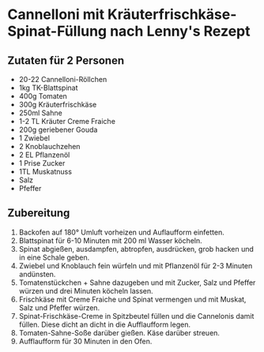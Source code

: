 # Cannelloni mit Kräuterfrischkäse-Spinat-Füllung nach Lenny's Rezept

## Zutaten für 2 Personen 

- 20-22 Cannelloni-Röllchen
- 1kg TK-Blattspinat
- 400g Tomaten
- 300g Kräuterfrischkäse
- 250ml Sahne
- 1-2 TL Kräuter Creme Fraiche
- 200g geriebener Gouda
- 1 Zwiebel
- 2 Knoblauchzehen
- 2 EL Pflanzenöl
- 1 Prise Zucker
- 1TL Muskatnuss
- Salz
- Pfeffer 

## Zubereitung
1. Backofen auf 180° Umluft vorheizen und Auflaufform einfetten. 
2. Blattspinat für 6-10 Minuten mit 200 ml Wasser köcheln. 
3. Spinat abgießen, ausdampfen, abtropfen, ausdrücken,  grob hacken und in eine Schale geben. 
4. Zwiebel und Knoblauch fein würfeln und mit Pflanzenöl für 2-3 Minuten andünsten. 
5. Tomatenstückchen + Sahne dazugeben und mit Zucker, Salz und Pfeffer würzen und drei Minuten köcheln lassen. 
6. Frischkäse mit Creme Fraiche und Spinat vermengen und mit Muskat, Salz und Pfeffer würzen. 
7. Spinat-Frischkäse-Creme in Spitzbeutel füllen und die Cannelonis damit füllen. Diese dicht an dicht in die Aufflaufform legen. 
8. Tomaten-Sahne-Soße darüber gießen. Käse darüber streuen. 
9. Aufflaufform für 30 Minuten in den Ofen.
